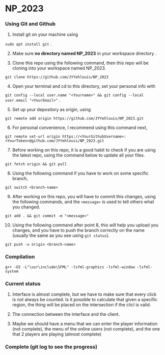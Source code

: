 # NP_2023

### Using Git and Github

1. Install git on your machine using 

```sudo apt install git``` .

2. Make sure **no directory named NP_2023** in your workspace directory .

3. Clone this repo using the following command, then this repo will be cloning into your workspace named NP_2023.

```git clone https://github.com/JYYehlouis/NP_2023``` 

4. Open your terminal and cd to this directory, set your personal info with 

```git config --local user.name "<Yourname>" && git config --local user.email "<YourEmail>"``` .

5. Set up your depository as origin, using 

```git remote add origin https://github.com/JYYehlouis/NP_2023.git```

6. For personal convenience, I recommend using this command next, 

```git remote set-url origin https://<YourGithubUsername>:<YourToken>@github.com/JYYehlouis/NP_2023.git```

7. Before working on this repo, it is a good habit to check if you are using the latest repo, using the command below to update all your files.

```git fetch origin && git pull```

8. Using the following command if you have to work on some specific branch,

```git switch <branch-name>```

9. After working on this repo, you will have to commit this changes, using the following commands, and the ```<message>``` is used to tell others what you changed.

```git add . && git commit -m "<message>"```

10. Using the following command after point 8, this will help you upload you changes, and you have to push the branch correctly on the name (usually the same as you see using ```git status```). 

```git push -u origin <branch-name>```

### Compilation

```g++ -O2 -L"\usr\include\SFML" -lsfml-graphics -lsfml-window -lsfml-system```

### Current status

1. Interface is almost complete, but we have to make sure that every click is not always be counted. Is it possible to calculate that given a specific region, the thing will be placed on the intersection if the clicl is valid.

2. The connection between the interface and the client.

3. Maybe we should have a menu that we can enter the player information (not complete), the menu of the online users (not complete), and the one that 2 players are playing (almost complete)

### Complete (git log to see the progress)

